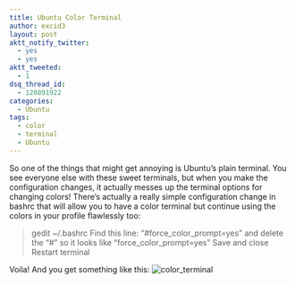```yaml
---
title: Ubuntu Color Terminal
author: excid3
layout: post
aktt_notify_twitter:
  - yes
  - yes
aktt_tweeted:
  - 1
dsq_thread_id:
  - 120891922
categories:
  - Ubuntu
tags:
  - color
  - terminal
  - Ubuntu
---
```

So one of the things that might get annoying is Ubuntu’s plain terminal. You see everyone else with these sweet terminals, but when you make the configuration changes, it actually messes up the terminal options for changing colors! There’s actually a really simple configuration change in bashrc that will allow you to have a color terminal but continue using the colors in your profile flawlessly too:

> gedit ~/.bashrc
Find this line: “#force_color_prompt=yes” and delete the “#” so it looks like “force_color_prompt=yes”
Save and close
Restart terminal

Voila! And you get something like this: ![][1]

   [1]: http://excid3.com/blog/wp-content/uploads/2010/07/color_terminal.png (color_terminal)
